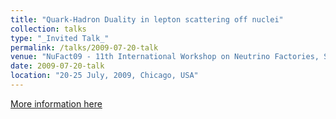 ```yaml
---
title: "Quark-Hadron Duality in lepton scattering off nuclei"
collection: talks
type: "_Invited Talk_"
permalink: /talks/2009-07-20-talk
venue: "NuFact09 - 11th International Workshop on Neutrino Factories, Superbeams and Beta Beams"
date: 2009-07-20-talk
location: "20-25 July, 2009, Chicago, USA"
---
```


[More information here](http://nufact09.iit.edu/) 
